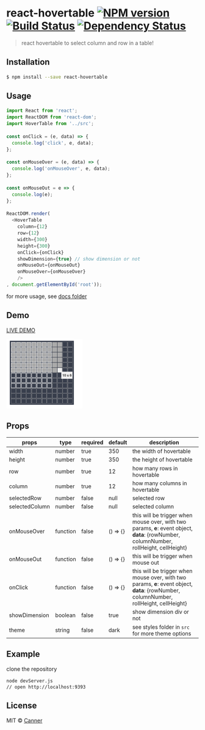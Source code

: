 # react-hovertable [![NPM version][npm-image]][npm-url] [![Build Status][travis-image]][travis-url] [![Dependency Status][daviddm-image]][daviddm-url]
> react hovertable to select column and row in a table!

## Installation

```sh
$ npm install --save react-hovertable
```

## Usage

```js
import React from 'react';
import ReactDOM from 'react-dom';
import HoverTable from '../src';

const onClick = (e, data) => {
  console.log('click', e, data);
};

const onMouseOver = (e, data) => {
  console.log('onMouseOver', e, data);
};

const onMouseOut = e => {
  console.log(e);
};

ReactDOM.render(
  <HoverTable
    column={12}
    row={12}
    width={300}
    height={300}
    onClick={onClick}
    showDimension={true} // show dimension or not
    onMouseOut={onMouseOut}
    onMouseOver={onMouseOver}
    />
, document.getElementById('root'));
```

for more usage, see [docs folder](./docs/index.js)

## Demo

[LIVE DEMO](https://canner.github.io/react-hovertable)

<img src="./docs/demo.png" width="200"/>

## Props

| **props**      | **type** | **required** | **default** | **description**                                                                                                                        |
|----------------|----------|--------------|-------------|----------------------------------------------------------------------------------------------------------------------------------------|
| width          | number   | true         | 350         | the width of hovertable                                                                                                                |
| height         | number   | true         | 350         | the height of hovertable                                                                                                               |
| row            | number   | true         | 12          | how many rows in hovertable                                                                                                            |
| column         | number   | true         | 12          | how many columns in hovertable                                                                                                         |
| selectedRow    | number   | false        | null        | selected row                                                                                                                           |
| selectedColumn | number   | false        | null        | selected column                                                                                                                        |
| onMouseOver    | function | false        | () => {}    | this will be trigger when mouse over, with two params, **e**: event object, **data**: {rowNumber, columnNumber, rollHeight, cellHeight} |
| onMouseOut     | function | false        | () => {}    | this will be trigger when mouse out                                                                                                    |
| onClick        | function | false        | () => {}    | this will be trigger when mouse over, with two params, **e**: event object, **data**: {rowNumber, columnNumber, rollHeight, cellHeight} |
| showDimension  | boolean  | false        | true        | show dimension div or not                                                                                                         |
| theme          | string   | false        | dark        | see styles folder in `src` for more theme options                                                |

## Example

clone the repository

```
node devServer.js
// open http://localhost:9393
```

## License

MIT © [Canner](https://github.com/canner)


[npm-image]: https://badge.fury.io/js/react-hovertable.svg
[npm-url]: https://npmjs.org/package/react-hovertable
[travis-image]: https://travis-ci.org/Canner/react-hovertable.svg?branch=master
[travis-url]: https://travis-ci.org/Canner/react-hovertable
[daviddm-image]: https://david-dm.org/Canner/react-hovertable.svg?theme=shields.io
[daviddm-url]: https://david-dm.org/Canner/react-hovertable
